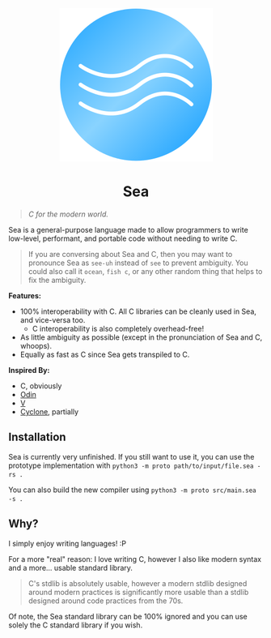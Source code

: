 <div align=center>

![Sea Logo](res/logo.svg)

# Sea

</div>

> _C for the modern world._

Sea is a general-purpose language made to allow programmers to write low-level,
performant, and portable code without needing to write C.

> If you are conversing about Sea and C, then you may want to pronounce Sea as
> `see-uh` instead of `see` to prevent ambiguity. You could also call it
> `ocean`, `fish c`, or any other random thing that helps to fix the ambiguity.

**Features:**

- 100% interoperability with C. All C libraries can be cleanly used in Sea, and vice-versa too.
  - C interoperability is also completely overhead-free!
- As little ambiguity as possible (except in the pronunciation of Sea and C, whoops).
- Equally as fast as C since Sea gets transpiled to C.

**Inspired By:**

- C, obviously
- [Odin](https://odin-lang.org)
- [V](https://vlang.io)
- [Cyclone](https://cyclone.thelanguage.org), partially

## Installation

Sea is currently very unfinished. If you still want to use it, you can use the
prototype implementation with `python3 -m proto path/to/input/file.sea -rs .`

You can also build the new compiler using `python3 -m proto src/main.sea -s .`

## Why?

I simply enjoy writing languages! :P

For a more "real" reason: I love writing C, however I also like modern syntax
and a more... usable standard library.

> C's stdlib is absolutely usable, however a modern stdlib designed around
> modern practices is significantly more usable than a stdlib designed around
> code practices from the 70s.

Of note, the Sea standard library can be 100% ignored and you can use solely the
C standard library if you wish.
